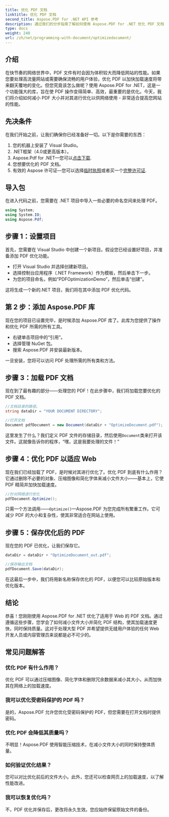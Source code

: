 ```yaml
---
title: 优化 PDF 文档
linktitle: 优化 PDF 文档
second_title: Aspose.PDF for .NET API 参考
description: 通过我们的分步指南了解如何使用 Aspose.PDF for .NET 优化 PDF 文档。通过减小文件大小和复杂性来提高 Web 性能。
type: docs
weight: 240
url: /zh/net/programming-with-document/optimizedocument/
---
```

## 介绍

在快节奏的网络世界中，PDF 文件有时会因为体积较大而降低网站的性能。如果您要处理高流量网站或需要确保流畅的用户体验，优化 PDF 以加快加载速度将带来翻天覆地的变化。但您究竟该怎么做呢？使用 Aspose.PDF for .NET，这是一个功能强大的库，旨在使 PDF 操作变得简单、高效，最重要的是优化。今天，我们将介绍如何减小 PDF 大小并对其进行优化以供网络使用 - 非常适合提高您网站的性能。

## 先决条件

在我们开始之前，让我们确保你已经准备好一切。以下是你需要的东西：

1. 您的机器上安装了 Visual Studio。
2. .NET框架（4.0或更高版本）。
3.  Aspose.Pdf for .NET—您可以[点击下载](https://releases.aspose.com/pdf/net/).
4. 您想要优化的 PDF 文档。
5. 有效的 Aspose 许可证—您可以选择[临时执照](https://purchase.aspose.com/temporary-license/)或者买一个[完整许可证](https://purchase.aspose.com/buy).

## 导入包

在进入代码之前，您需要在 .NET 项目中导入一些必要的命名空间来处理 PDF。

```csharp
using System;
using System.IO;
using Aspose.Pdf;
```

## 步骤 1：设置项目

首先，您需要在 Visual Studio 中创建一个新项目。假设您已经设置好项目，并准备添加 PDF 优化功能。

- 打开 Visual Studio 并选择创建新项目。
- 选择控制台应用程序（.NET Framework）作为模板，然后单击下一步。
- 为您的项目命名，例如“PDFOptimizationDemo”，然后单击“创建”。

这将生成一个新的.NET 项目，我们将在其中添加 PDF 优化代码。

## 第 2 步：添加 Aspose.PDF 库

现在您的项目已设置完毕，是时候添加 Aspose.PDF 库了。此库为您提供了操作和优化 PDF 所需的所有工具。 

- 右键单击项目中的“引用”。
- 选择管理 NuGet 包。
- 搜索 Aspose.PDF 并安装最新版本。

一旦安装，您将可以访问 PDF 处理所需的所有类和方法。

## 步骤 3：加载 PDF 文档

现在到了最有趣的部分——处理您的 PDF！在此步骤中，我们将加载您要优化的 PDF 文档。

```csharp
//文档目录的路径。
string dataDir = "YOUR DOCUMENT DIRECTORY";

//打开文档
Document pdfDocument = new Document(dataDir + "OptimizeDocument.pdf");
```

这里发生了什么？我们定义 PDF 文件的存储目录，然后使用`Document`类来打开该文件。这就像告诉你的程序，“嘿，这是我要处理的文件！”

## 步骤 4：优化 PDF 以适应 Web

现在我们已经加载了 PDF，是时候对其进行优化了。优化 PDF 到底有什么作用？它通过删除不必要的对象、压缩图像和简化字体来减小文件大小——基本上，它使 PDF 精简并加快加载速度。

```csharp
//针对网络进行优化
pdfDocument.Optimize();
```

只需一个方法调用——`Optimize()`—Aspose.PDF 为您完成所有繁重工作。它可减少 PDF 的大小和复杂性，使其非常适合在网站上使用。

## 步骤 5：保存优化后的 PDF

现在您的 PDF 已优化，让我们保存它。

```csharp
dataDir = dataDir + "OptimizeDocument_out.pdf";

//保存输出文档
pdfDocument.Save(dataDir);
```

在这最后一步中，我们将用新名称保存优化的 PDF，以便您可以比较原始版本和优化版本。

## 结论

恭喜！您刚刚使用 Aspose.PDF for .NET 优化了适用于 Web 的 PDF 文档。通过遵循这些步骤，您学会了如何减小文件大小并简化 PDF 结构，使其加载速度更快，同时保持质量。这对于处理大型 PDF 并希望提供无缝用户体验的任何 Web 开发人员或内容管理员来说都是必不可少的。

## 常见问题解答

### 优化 PDF 有什么作用？
优化 PDF 可以通过压缩图像、简化字体和删除冗余数据来减小其大小，从而加快其在网络上的加载速度。

### 我可以优化受密码保护的 PDF 吗？
是的，Aspose.PDF 允许您优化受密码保护的 PDF，但您需要在打开文档时提供密码。

### 优化 PDF 会降低其质量吗？
不明显！Aspose.PDF 使用智能压缩技术，在减小文件大小的同时保持整体质量。

### 如何验证优化结果？
您可以对比优化前后的文件大小。此外，您还可以检查网页上的加载速度，以了解性能改进。

### 我可以恢复优化吗？
不，PDF 优化并保存后，更改将永久生效。您应始终保留原始文件的备份。